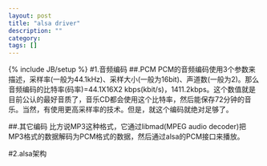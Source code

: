 ```yaml
---
layout: post
title: "alsa driver"
description: ""
category: 
tags: []
---
```

{% include JB/setup %}
#1.音频编码
##.PCM
PCM的音频编码使用3个参数来描述，采样率(一般为44.1kHz)、采样大小(一般为16bit)、声道数(一般为2)。那么音频编码的比特率(码率)=44.1X16X2 kbps(kbit/s)，1411.2kbps。这个数值就是目前公认的最好音质了，音乐CD都会使用这个比特率，然后能保存72分钟的音乐。当然，有使用更高采样率的技术。但是，就这个编码就绝对足够了。

##.其它编码
比方说MP3这种格式，它通过libmad(MPEG audio decoder)把MP3格式的数据解码为PCM格式的数据，然后通过alsa的PCM接口来播放。

#2.alsa架构


